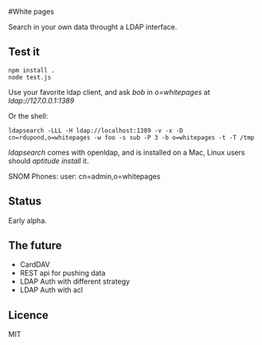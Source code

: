 #White pages

Search in your own data throught a LDAP interface.

## Test it

    npm install .
    node test.js

Use your favorite ldap client, and ask _bob_ in _o=whitepages_ at _ldap://127.0.0.1:1389_

Or the shell:

    ldapsearch -LLL -H ldap://localhost:1389 -v -x -D cn=rdupond,o=whitepages -w foo -s sub -P 3 -b o=whitepages -t -T /tmp

*ldapsearch* comes with openldap, and is installed on a Mac, Linux users should _aptitude install_ it.

SNOM Phones: user: cn=admin,o=whitepages

## Status
Early alpha.

## The future

 * CardDAV
 * REST api for pushing data
 * LDAP Auth with different strategy
 * LDAP Auth with acl

## Licence
MIT
